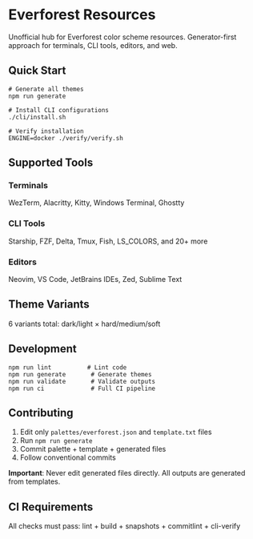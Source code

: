 # Everforest Resources

Unofficial hub for Everforest color scheme resources. Generator-first approach for terminals, CLI tools, editors, and web.

## Quick Start

    # Generate all themes
    npm run generate

    # Install CLI configurations
    ./cli/install.sh

    # Verify installation
    ENGINE=docker ./verify/verify.sh

## Supported Tools

### Terminals
WezTerm, Alacritty, Kitty, Windows Terminal, Ghostty

### CLI Tools
Starship, FZF, Delta, Tmux, Fish, LS_COLORS, and 20+ more

### Editors
Neovim, VS Code, JetBrains IDEs, Zed, Sublime Text

## Theme Variants

6 variants total: dark/light × hard/medium/soft

## Development

    npm run lint          # Lint code
    npm run generate       # Generate themes
    npm run validate       # Validate outputs
    npm run ci             # Full CI pipeline

## Contributing

1. Edit only `palettes/everforest.json` and `template.txt` files
2. Run `npm run generate`
3. Commit palette + template + generated files
4. Follow conventional commits

**Important**: Never edit generated files directly. All outputs are generated from templates.

## CI Requirements

All checks must pass: lint + build + snapshots + commitlint + cli-verify
